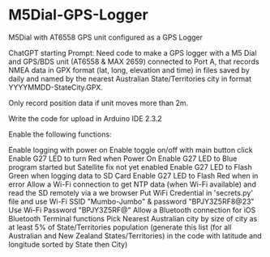 # M5Dial-GPS-Logger
M5Dial with AT6558 GPS unit configured as a GPS Logger

ChatGPT starting Prompt:
Need code to make a GPS logger with a M5 Dial and GPS/BDS unit (AT6558 & MAX 2659) connected to Port A, that records NMEA data in GPX format (lat, long, elevation and time) in files saved by daily and named by the nearest Australian State/Territories city in format YYYYMMDD-StateCity.GPX.

Only record position data if unit moves more than 2m.

Write the code for upload in Arduino IDE 2.3.2

Enable the following functions:

Enable logging with power on
Enable toggle on/off with main button click
Enable G27 LED to turn Red when Power On
Enable G27 LED to Blue program started but Satellite fix not yet enabled
Enable G27 LED to Flash Green when logging data to SD Card
Enable G27 LED to Flash Red when in error
Allow a Wi-Fi connection to get NTP data (when Wi-Fi available) and read the SD remotely via a we browser
Put WiFi Credential in 'secrets.py' file and use Wi-Fi SSID "Mumbo-Jumbo" & password "BPJY3Z5RF8@23"
Use Wi-Fi Password "BPJY3Z5RF@"
Allow a Bluetooth connection for iOS Bluetooth Terminal functions
Pick Nearest Australian city by size of city as at least 5% of State/Territories population (generate this list (for all Australian and New Zealand States/Territories) in the code with latitude and longitude sorted by State then City)
